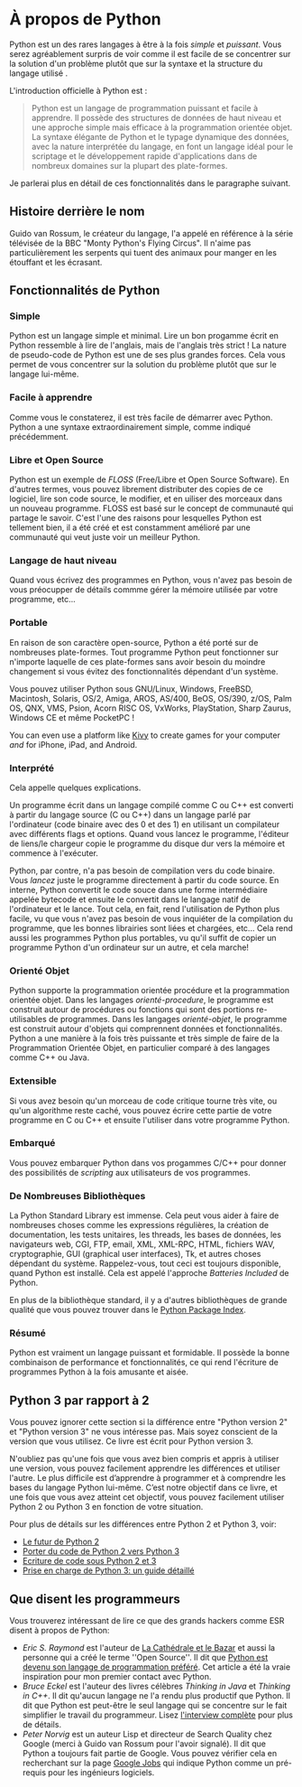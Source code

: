 # À propos de Python

Python est un des rares langages à être à la fois _simple_ et _puissant_.  Vous serez agréablement surpris de voir comme il est facile de se concentrer sur la solution d'un problème plutôt que sur la syntaxe et la structure du langage utilisé .

L'introduction officielle à Python est :

> Python est un langage de programmation puissant et facile à apprendre. Il possède des structures de données de haut niveau et une approche simple mais efficace à la programmation orientée objet. La syntaxe élégante de Python et le typage dynamique des données, avec la nature interprétée du langage, en font un langage idéal pour le scriptage et le développement rapide d'applications dans de nombreux domaines sur la plupart des plate-formes.

Je parlerai plus en détail de ces fonctionnalités dans le paragraphe suivant.

## Histoire derrière le nom

Guido van Rossum, le créateur du langage, l'a appelé en référence à la série télévisée de la BBC "Monty Python's Flying Circus". Il n'aime pas particulièrement les serpents qui tuent des animaux pour manger en les étouffant et les écrasant.

## Fonctionnalités de Python

### Simple

Python est un langage simple et minimal. Lire un bon progamme écrit en Python ressemble à lire de l'anglais, mais de l'anglais très strict ! La nature de pseudo-code de Python est une de ses plus grandes forces. Cela vous permet de vous concentrer sur la solution du problème plutôt que sur le langage lui-même.

### Facile à apprendre

Comme vous le constaterez, il est très facile de démarrer avec Python. Python a une syntaxe extraordinairement simple, comme indiqué précédemment.

### Libre et Open Source

Python est un exemple de _FLOSS_ (Free/Libre et Open Source Software). En d'autres termes, vous pouvez librement distributer des copies de ce logiciel, lire son code source, le modifier, et en uiliser des morceaux dans un nouveau programme. FLOSS est basé sur le concept de communauté qui partage le savoir. C'est l'une des raisons pour lesquelles Python est tellement bien, il a été créé et est constamment amélioré par une communauté qui veut juste voir un meilleur Python.

### Langage de haut niveau

Quand vous écrivez des programmes en Python, vous n'avez pas besoin de vous préocupper de détails commme gérer la mémoire utilisée par votre programme, etc...

### Portable

En raison de son caractère open-source, Python a été porté sur de nombreuses plate-formes. Tout programme Python peut fonctionner sur n'importe laquelle de ces plate-formes sans avoir besoin du moindre changement si vous évitez des fonctionnalités dépendant d'un système.

Vous pouvez utiliser Python sous GNU/Linux, Windows, FreeBSD, Macintosh, Solaris, OS/2, Amiga, AROS, AS/400, BeOS, OS/390, z/OS, Palm OS, QNX, VMS, Psion, Acorn RISC OS, VxWorks, PlayStation, Sharp Zaurus, Windows CE et même PocketPC !

You can even use a platform like [Kivy](http://kivy.org) to create games for your computer _and_ for iPhone, iPad, and Android.

### Interprété

Cela appelle quelques explications.

Un programme écrit dans un langage compilé comme C ou C++ est converti à partir du langage source (C ou C++) dans un langage parlé par l'ordinateur (code binaire avec des 0 et des 1) en utilisant un compilateur avec différents flags et options. Quand vous lancez le programme, l'éditeur de liens/le chargeur copie le programme du disque dur vers la mémoire et commence à l'exécuter.

Python, par contre, n'a pas besoin de compilation vers du code binaire. Vous _lancez_ juste le programme directement à partir du code source. En interne, Python convertit le code souce dans une forme intermédiaire appelée bytecode et ensuite le convertit dans le langage natif de l'ordinateur et le lance. Tout cela, en fait, rend l'utilisation de Python plus facile, vu que vous n'avez pas besoin de vous inquiéter de la compilation du programme, que les bonnes librairies sont liées et chargées, etc... Cela rend aussi les programmes Python plus portables, vu qu'il suffit de copier un programme Python d'un ordinateur sur un autre, et cela marche!

### Orienté Objet

Python supporte la programmation orientée procédure et la programmation orientée objet. Dans les langages _orienté-procedure_, le programme est construit autour de procédures ou fonctions qui sont des portions re-utilisables de programmes. Dans les langages _orienté-objet_, le programme est construit autour d'objets qui comprennent données et fonctionnalités. Python a une manière à la fois très puissante et très simple de faire de la Programmation Orientée Objet, en particulier comparé à des langages comme C++ ou Java.

### Extensible

Si vous avez besoin qu'un morceau de code critique tourne très vite, ou qu'un algorithme reste caché, vous pouvez écrire cette partie de votre programme en C ou C\++ et ensuite  l'utiliser dans votre programme Python.

### Embarqué


Vous pouvez embarquer Python dans vos progammes C/C\++ pour donner des possibilités de _scripting_ aux utilisateurs de vos programmes.

### De Nombreuses Bibliothèques

La Python Standard Library est immense. Cela peut vous aider à faire de nombreuses choses comme les expressions régulières, la création de documentation, les tests unitaires, les threads, les bases de données, les navigateurs web, CGI, FTP, email, XML, XML-RPC, HTML, fichiers WAV, cryptographie, GUI (graphical user interfaces), Tk, et autres choses dépendant du système. Rappelez-vous, tout ceci est toujours disponible, quand Python est installé. Cela est appelé l'approche _Batteries Included_ de Python.

En plus de la bibliothèque standard, il y a d'autres bibliothèques de grande qualité que vous pouvez trouver dans le [Python Package Index](http://pypi.python.org/pypi).

### Résumé

Python est vraiment un langage puissant et formidable. Il possède la bonne combinaison de performance et fonctionnalités, ce qui rend l'écriture de programmes Python à la fois amusante et aisée.

## Python 3 par rapport à 2

Vous pouvez ignorer cette section si la différence entre "Python version 2" et "Python version 3" ne vous intéresse pas. Mais soyez conscient de la version que vous utilisez. Ce livre est écrit pour Python version 3.

N'oubliez pas qu'une fois que vous avez bien compris et appris à utiliser une version, vous pouvez facilement apprendre les différences et utiliser l'autre. Le plus difficile est d’apprendre à programmer et à comprendre les bases du langage Python lui-même. C’est notre objectif dans ce livre, et une fois que vous avez atteint cet objectif, vous pouvez facilement utiliser Python 2 ou Python 3 en fonction de votre situation.

Pour plus de détails sur les différences entre Python 2 et Python 3, voir:

- [Le futur de Python 2](http://lwn.net/Articles/547191/)
- [Porter du code de Python 2 vers Python 3](https://docs.python.org/3/howto/pyporting.html)
- [Ecriture de code sous Python 2 et 3](https://wiki.python.org/moin/PortingToPy3k/BilingualQuickRef)
- [Prise en charge de Python 3: un guide détaillé](http://python3porting.com)

## Que disent les programmeurs

Vous trouverez intéressant de lire ce que des grands hackers comme ESR disent à propos de Python:

- _Eric S. Raymond_ est l'auteur de [La Cathédrale et le Bazar](http://fr.wikipedia.org/wiki/La_Cath%C3%A9drale_et_le_Bazar) et aussi la personne qui a créé le terme ''Open Source''. Il dit que [Python est devenu son langage de programmation préféré](http://www.linuxjournal.com/article.php?sid=3882). Cet article a été la vraie inspiration pour mon premier contact avec Python.
- _Bruce Eckel_ est l'auteur des livres célèbres _Thinking in Java_ et _Thinking in C++_. Il dit qu'aucun langage ne l'a rendu plus productif que Python. Il dit que Python est peut-être le seul langage qui se concentre sur le fait simplifier le travail du programmeur. Lisez  [l'interview complète](http://www.artima.com/intv/aboutme.html) pour plus de détails.
- _Peter Norvig_ est un auteur Lisp et directeur de Search Quality chez Google (merci à Guido van Rossum pour l'avoir signalé). Il dit que Python a toujours fait partie de Google. Vous pouvez vérifier cela en recherchant sur la page [Google Jobs](http://www.google.com/jobs/index.html) qui indique Python comme un pré-requis pour les ingénieurs logiciels.
